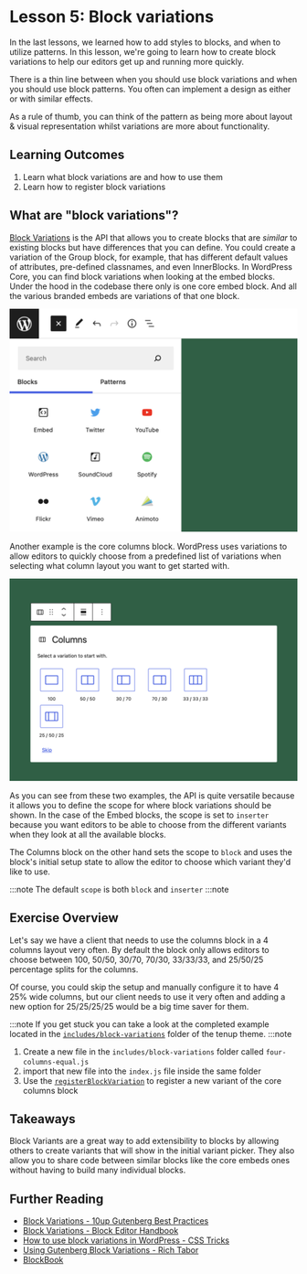 # Lesson 5: Block variations

In the last lessons, we learned how to add styles to blocks, and when to utilize patterns. In this lesson, we're going to learn how to create block variations to help our editors get up and running more quickly.

There is a thin line between when you should use block variations and when you should use block patterns. You often can implement a design as either or with similar effects.

As a rule of thumb, you can think of the pattern as being more about layout & visual representation whilst variations are more about functionality.

## Learning Outcomes

1. Learn what block variations are and how to use them
2. Learn how to register block variations

## What are "block variations"?

[Block Variations](https://developer.wordpress.org/block-editor/reference-guides/block-api/block-variations/) is the API that allows you to create blocks that are _similar_ to existing blocks but have differences that you can define. You could create a variation of the Group block, for example, that has different default values of attributes, pre-defined classnames, and even InnerBlocks.
In WordPress Core, you can find block variations when looking at the embed blocks. Under the hood in the codebase there only is one core embed block. And all the various branded embeds are variations of that one block.

![Core Embed block Variations in the Inserter](../static/img/embed-block-variations-overview.png)

Another example is the core columns block. WordPress uses variations to allow editors to quickly choose from a predefined list of variations when selecting what column layout you want to get started with.

![Core Columns Variation Picker](../static/img/columns-block-variations-picker.png)

As you can see from these two examples, the API is quite versatile because it allows you to define the scope for where block variations should be shown. In the case of the Embed blocks, the scope is set to `inserter` because you want editors to be able to choose from the different variants when they look at all the available blocks.

The Columns block on the other hand sets the scope to `block` and uses the block's initial setup state to allow the editor to choose which variant they'd like to use.

:::note
The default `scope` is both `block` and `inserter`
:::note

## Exercise Overview

Let's say we have a client that needs to use the columns block in a 4 columns layout very often. By default the block only allows editors to choose between 100, 50/50, 30/70, 70/30, 33/33/33, and 25/50/25 percentage splits for the columns.

Of course, you could skip the setup and manually configure it to have 4 25% wide columns, but our client needs to use it very often and adding a new option for 25/25/25/25 would be a big time saver for them.

:::note
If you get stuck you can take a look at the completed example located in the [`includes/block-variations`](https://github.com/10up/gutenberg-lessons/blob/trunk/themes/tenup-theme/includes/block-variations/four-columns-variation-completed.js) folder of the tenup theme.
:::note

1. Create a new file in the `includes/block-variations` folder called `four-columns-equal.js`
2. import that new file into the `index.js` file inside the same folder
3. Use the [`registerBlockVariation`](https://developer.wordpress.org/block-editor/reference-guides/block-api/block-variations/) to register a new variant of the core columns block

## Takeaways

Block Variants are a great way to add extensibility to blocks by allowing others to create variants that will show in the initial variant picker. They also allow you to share code between similar blocks like the core embeds ones without having to build many individual blocks.

## Further Reading

* [Block Variations - 10up Gutenberg Best Practices](../reference/Blocks/block-variations)
* [Block Variations - Block Editor Handbook](https://developer.wordpress.org/block-editor/reference-guides/block-api/block-variations/)
* [How to use block variations in WordPress - CSS Tricks](https://css-tricks.com/how-to-use-block-variations-in-wordpress/)
* [Using Gutenberg Block Variations - Rich Tabor](https://richtabor.com/block-variations/)
* [BlockBook](https://youknowriad.github.io/blockbook/block/)
